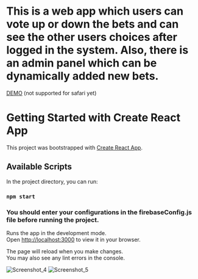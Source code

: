 
#  This is a web app which users can vote up or down the bets and can see the other users choices after logged in the system. Also, there is an admin panel which can be dynamically added new bets.

[DEMO](https://forecast-currency.vercel.app) (not supported for safari yet)

# Getting Started with Create React App

This project was bootstrapped with [Create React App](https://github.com/facebook/create-react-app).

## Available Scripts
In the project directory, you can run:

### `npm start`

### You should enter your configurations in the firebaseConfig.js file before running the project.
Runs the app in the development mode.\
Open [http://localhost:3000](http://localhost:3000) to view it in your browser.

The page will reload when you make changes.\
You may also see any lint errors in the console.
  
![Screenshot_4](https://user-images.githubusercontent.com/86732121/155536340-45f8a034-34be-4aa4-bac4-e5848d8b4d76.png)
![Screenshot_5](https://user-images.githubusercontent.com/86732121/155536653-724f784f-97f9-45d1-80e0-a2a09b0fa751.png)
